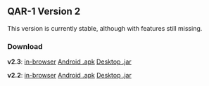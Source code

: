 QAR-1 Version 2
--------
This version is currently stable, although with features still missing. 

### Download
**v2.3**: [in-browser](https://complover116.github.io/QAR-1/qar1-html/v2.3) [Android .apk](https://github.com/complover116/QAR-1/releases/download/v2.3/QAR1-android-v2.3-debug.apk) [Desktop .jar](https://github.com/complover116/QAR-1/releases/download/v2.3/QAR1-desktop-2.3.jar)

**v2.2**: [in-browser](https://complover116.github.io/QAR-1/qar1-html/v2.2) [Android .apk](https://github.com/complover116/QAR-1/releases/download/v2.2/QAR1-android-v2.2-debug.apk) [Desktop .jar](https://github.com/complover116/QAR-1/releases/download/v2.2/QAR1-desktop-2.2.jar)
